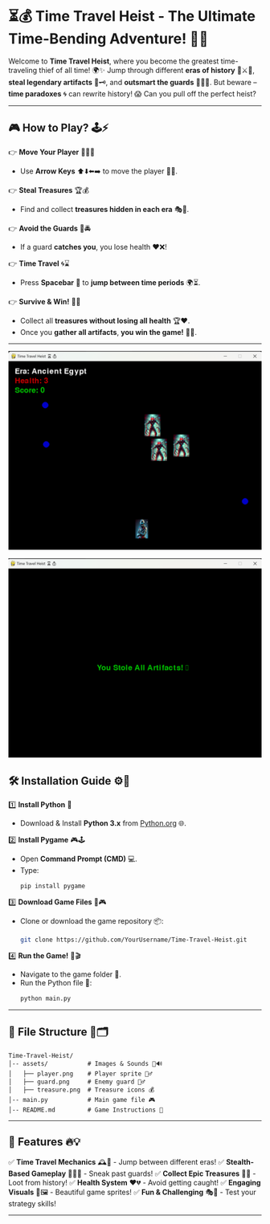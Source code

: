 # ⏳💰 Time Travel Heist - The Ultimate Time-Bending Adventure! 🚀🔥

Welcome to **Time Travel Heist**, where you become the greatest time-traveling thief of all time! 🌍✨
Jump through different **eras of history** 🏺⚔️🤖, **steal legendary artifacts** 💎🗝️, and **outsmart the guards** 👮‍♂️🚨.
But beware – **time paradoxes** 🌀 can rewrite history! 😱 Can you pull off the perfect heist?

---

## 🎮 How to Play? 🕹️⚡

👉 **Move Your Player** 🏃‍♂️💨
- Use **Arrow Keys** ⬆️⬇️⬅️➡️ to move the player 🚶‍♂️.

👉 **Steal Treasures** 🏆💰
- Find and collect **treasures hidden in each era** 🎭📜.

👉 **Avoid the Guards** 🚓🚔
- If a guard **catches you**, you lose health ❤️❌!

👉 **Time Travel** 🌀⌛
- Press **Spacebar** 🔲 to **jump between time periods** 🌍⏳.

👉 **Survive & Win!** 🏅🎉
- Collect all **treasures without losing all health** 🏆❤️.
- Once you **gather all artifacts**, **you win the game!** 🎇🎊.

---

![alt text](image.png)

![alt text](image-1.png)

## 🛠️ Installation Guide ⚙️💾

1️⃣ **Install Python** 🐍
   - Download & Install **Python 3.x** from [Python.org](https://www.python.org/) 🌐.

2️⃣ **Install Pygame** 🎮🕹️
   - Open **Command Prompt (CMD)** 💻.
   - Type:
     ```sh
     pip install pygame
     ```

3️⃣ **Download Game Files** 📂🎮
   - Clone or download the game repository 📦:
     ```sh
     git clone https://github.com/YourUsername/Time-Travel-Heist.git
     ```

4️⃣ **Run the Game!** 🚀🎬
   - Navigate to the game folder 📂.
   - Run the Python file 📜:
     ```sh
     python main.py
     ```

---

## 📁 File Structure 📑🗂️
```
Time-Travel-Heist/
│-- assets/           # Images & Sounds 🎨🔊
│   ├── player.png    # Player sprite 🏃‍♂️
│   ├── guard.png     # Enemy guard 👮‍♂️
│   ├── treasure.png  # Treasure icons 💰
│-- main.py           # Main game file 🎮
│-- README.md         # Game Instructions 📜
```

---

## 🚀 Features 🔥💡

✅ **Time Travel Mechanics** 🕰️🚀 - Jump between different eras!
✅ **Stealth-Based Gameplay** 🕵️‍♂️👀 - Sneak past guards!
✅ **Collect Epic Treasures** 💎🏺 - Loot from history!
✅ **Health System** ❤️💔 - Avoid getting caught!
✅ **Engaging Visuals** 🎨🖼️ - Beautiful game sprites!
✅ **Fun & Challenging** 🎭🤯 - Test your strategy skills!

---


